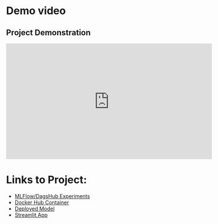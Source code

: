 # Demo video

## Project Demonstration
<iframe width="560" height="315" src="https://youtube.com/embed/3bPwFxuHfgc" frameborder="0" allow="autoplay; encrypted-media" allowfullscreen></iframe>

# Links to Project: 
- [MLFlow/DagsHub Experiments](https://dagshub.com/yash.mathur3010/Loan_Approval_Prediction.mlflow/#/experiments/0?searchFilter=&orderByKey=attributes.start_time&orderByAsc=false&startTime=ALL&lifecycleFilter=Active&modelVersionFilter=All+Runs&datasetsFilter=W10%3D)
- [Docker Hub Container](https://hub.docker.com/r/frost3010/eas_503_final_project)
- [Deployed Model](http://http://165.22.43.24:8000)
- [Streamlit App](https://eas503-loanapprovalprediction.streamlit.app)